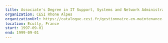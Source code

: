```yaml
---
title: Associate's Degree in IT Support, Systems and Network Administration
organization: CESI Rhone Alpes
organizationUrl: https://catalogue.cesi.fr/gestionnaire-en-maintenance-et-support-informatique-2169019-2020/
location: Ecully, France
start: 1997-09-01
end: 1999-09-01
---
```

